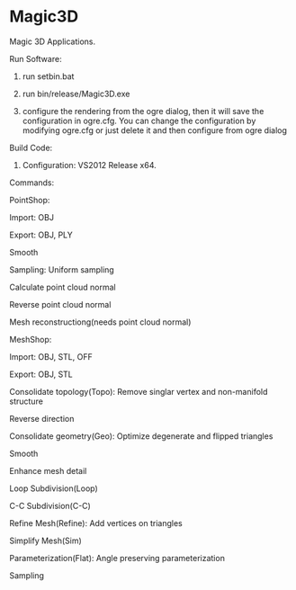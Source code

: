 # Magic3D
Magic 3D Applications.

Run Software:

1. run setbin.bat

2. run bin/release/Magic3D.exe

3. configure the rendering from the ogre dialog, then it will save the configuration in ogre.cfg. You can change the configuration by modifying ogre.cfg or just delete it and then configure from ogre dialog

Build Code:
1. Configuration: VS2012 Release x64.

Commands:

PointShop:

Import: OBJ

Export: OBJ, PLY

Smooth

Sampling: Uniform sampling

Calculate point cloud normal

Reverse point cloud normal

Mesh reconstructiong(needs point cloud normal)


MeshShop:

Import: OBJ, STL, OFF

Export: OBJ, STL

Consolidate topology(Topo): Remove singlar vertex and non-manifold structure

Reverse direction

Consolidate geometry(Geo): Optimize degenerate and flipped triangles

Smooth

Enhance mesh detail

Loop Subdivision(Loop)

C-C Subdivision(C-C)

Refine Mesh(Refine): Add vertices on triangles

Simplify Mesh(Sim)

Parameterization(Flat): Angle preserving parameterization

Sampling

